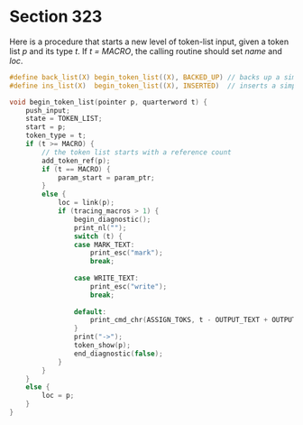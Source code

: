 # Section 323

Here is a procedure that starts a new level of token-list input, given a token list *p* and its type *t*.
If *t = MACRO*, the calling routine should set *name* and *loc*.

```c include/datastructures.h
#define back_list(X) begin_token_list((X), BACKED_UP) // backs up a simple token list
#define ins_list(X)  begin_token_list((X), INSERTED)  // inserts a simple token list
```

```c datastructures/stack.c
void begin_token_list(pointer p, quarterword t) {
    push_input;
    state = TOKEN_LIST;
    start = p;
    token_type = t;
    if (t >= MACRO) {
        // the token list starts with a reference count
        add_token_ref(p);
        if (t == MACRO) {
            param_start = param_ptr;
        }
        else {
            loc = link(p);
            if (tracing_macros > 1) {
                begin_diagnostic();
                print_nl("");
                switch (t) {
                case MARK_TEXT:
                    print_esc("mark");
                    break;
                
                case WRITE_TEXT:
                    print_esc("write");
                    break;
                
                default:
                    print_cmd_chr(ASSIGN_TOKS, t - OUTPUT_TEXT + OUTPUT_ROUTINE_LOC);
                }
                print("->");
                token_show(p);
                end_diagnostic(false);
            }
        }
    }
    else {
        loc = p;
    }
}
```
